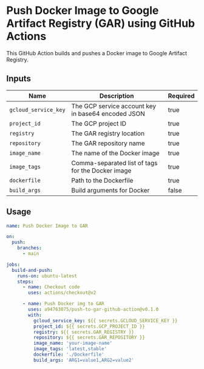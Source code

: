# Push Docker Image to Google Artifact Registry (GAR) using GitHub Actions

This GitHub Action builds and pushes a Docker image to Google Artifact Registry.

## Inputs

| Name                | Description                                      | Required |
|---------------------|--------------------------------------------------|----------|
| `gcloud_service_key`| The GCP service account key in base64 encoded JSON | true     |
| `project_id`        | The GCP project ID                               | true     |
| `registry`          | The GAR registry location                        | true     |
| `repository`        | The GAR repository name                          | true     |
| `image_name`        | The name of the Docker image                     | true     |
| `image_tags`        | Comma-separated list of tags for the Docker image| true     |
| `dockerfile`        | Path to the Dockerfile                           | true     |
| `build_args`        | Build arguments for Docker                       | false    |

## Usage

```yaml
name: Push Docker Image to GAR

on:
  push:
    branches:
      - main

jobs:
  build-and-push:
    runs-on: ubuntu-latest
    steps:
      - name: Checkout code
        uses: actions/checkout@v2

      - name: Push Docker img to GAR
        uses: a94763075/push-to-gar-github-action@v0.1.0
        with:
          gcloud_service_key: ${{ secrets.GCLOUD_SERVICE_KEY }}
          project_id: ${{ secrets.GCP_PROJECT_ID }}
          registry: ${{ secrets.GAR_REGISTRY }}
          repository: ${{ secrets.GAR_REPOSITORY }}
          image_name: 'your-image-name'
          image_tags: 'latest,stable'
          dockerfile: './Dockerfile'
          build_args: 'ARG1=value1,ARG2=value2'

